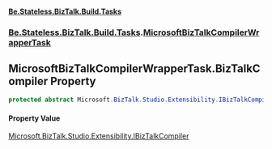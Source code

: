 #### [Be.Stateless.BizTalk.Build.Tasks](README.md 'README')
### [Be.Stateless.BizTalk.Build.Tasks](Be.Stateless.BizTalk.Build.Tasks.md 'Be.Stateless.BizTalk.Build.Tasks').[MicrosoftBizTalkCompilerWrapperTask](MicrosoftBizTalkCompilerWrapperTask.md 'Be.Stateless.BizTalk.Build.Tasks.MicrosoftBizTalkCompilerWrapperTask')

## MicrosoftBizTalkCompilerWrapperTask.BizTalkCompiler Property

```csharp
protected abstract Microsoft.BizTalk.Studio.Extensibility.IBizTalkCompiler BizTalkCompiler { get; }
```

#### Property Value
[Microsoft.BizTalk.Studio.Extensibility.IBizTalkCompiler](https://docs.microsoft.com/en-us/dotnet/api/Microsoft.BizTalk.Studio.Extensibility.IBizTalkCompiler 'Microsoft.BizTalk.Studio.Extensibility.IBizTalkCompiler')